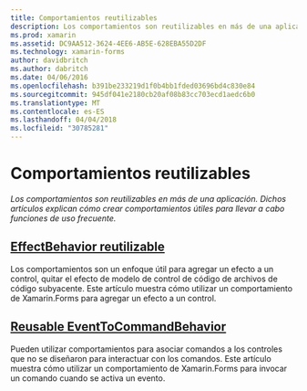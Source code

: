 ```yaml
---
title: Comportamientos reutilizables
description: Los comportamientos son reutilizables en más de una aplicación. Dichos artículos explican cómo crear comportamientos útiles para llevar a cabo funciones de uso frecuente.
ms.prod: xamarin
ms.assetid: DC9AA512-3624-4EE6-AB5E-628EBA55D2DF
ms.technology: xamarin-forms
author: davidbritch
ms.author: dabritch
ms.date: 04/06/2016
ms.openlocfilehash: b391be233219d1f0b4bb1fded03696bd4c830e84
ms.sourcegitcommit: 945df041e2180cb20af08b83cc703ecd1aedc6b0
ms.translationtype: MT
ms.contentlocale: es-ES
ms.lasthandoff: 04/04/2018
ms.locfileid: "30785281"
---
```

# <a name="reusable-behaviors"></a>Comportamientos reutilizables

_Los comportamientos son reutilizables en más de una aplicación. Dichos artículos explican cómo crear comportamientos útiles para llevar a cabo funciones de uso frecuente._

## <a name="reusable-effectbehavioreffect-behaviormd"></a>[EffectBehavior reutilizable](effect-behavior.md)

Los comportamientos son un enfoque útil para agregar un efecto a un control, quitar el efecto de modelo de control de código de archivos de código subyacente. Este artículo muestra cómo utilizar un comportamiento de Xamarin.Forms para agregar un efecto a un control.

## <a name="reusable-eventtocommandbehaviorevent-to-command-behaviormd"></a>[Reusable EventToCommandBehavior](event-to-command-behavior.md)

Pueden utilizar comportamientos para asociar comandos a los controles que no se diseñaron para interactuar con los comandos. Este artículo muestra cómo utilizar un comportamiento de Xamarin.Forms para invocar un comando cuando se activa un evento.

